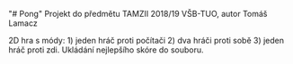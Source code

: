 "# Pong" 
Projekt do předmětu TAMZII 2018/19 VŠB-TUO, autor Tomáš Lamacz

2D hra s módy: 1) jeden hráč proti počítači 2) dva hráči proti sobě 3) jeden hráč proti zdi. Ukládání nejlepšího skóre do souboru.
